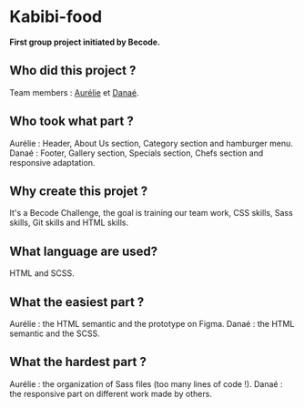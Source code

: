 # Kabibi-food
**First group project initiated by Becode.**

## **Who did this project ?**

Team members : [Aurélie](https://github.com/Avanhellemont) et [Danaé](https://github.com/Da-nae).

## **Who took what part ?**

Aurélie : Header, About Us section, Category section and hamburger menu.
Danaé : Footer, Gallery section, Specials section, Chefs section and responsive adaptation.

## **Why create this projet ?**

It's a Becode Challenge, the goal is training our team work, CSS skills, Sass skills, Git skills and HTML skills.

## **What language are used?**

HTML and SCSS.

## **What the easiest part ?**

Aurélie : the HTML semantic and the prototype on Figma.
Danaé : the HTML semantic and the SCSS.

## **What the hardest part ?**

Aurélie : the organization of Sass files (too many lines of code !).
Danaé : the responsive part on different work made by others.
